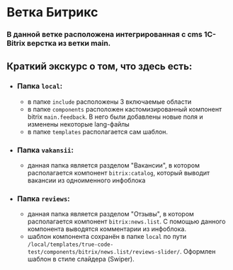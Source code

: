# Ветка Битрикс

### В данной ветке расположена интегрированная с cms 1C-Bitrix верстка из ветки main.

## Краткий экскурс о том, что здесь есть:

- ### Папка <code>local</code>:
  - в папке <code>include</code> расположены 3 включаемые области
  - в папке <code>components</code> расположен кастомизированный компонент bitrix <code>main.feedback</code>. В него были добавлены новые поля и изменены некоторые lang-файлы
  - в папке <code>templates</code> располагается сам шаблон.
- ### Папка <code>vakansii</code>:
  - данная папка является разделом "Вакансии", в котором располагается компонент <code>bitrix:catalog</code>, который выводит вакансии из одноименного инфоблока
- ### Папка <code>reviews</code>:
  - данная папка является разделом "Отзывы", в котором располагается компонент <code>bitrix:news.list</code>. С помощью данного компонента выводятся комментарии из инфоблока.
  - шаблон компонента сохранён в папке <code>local</code> по пути <code>/local/templates/true-code-test/components/bitrix/news.list/reviews-slider/</code>. Оформлен шаблон в стиле слайдера (Swiper).
